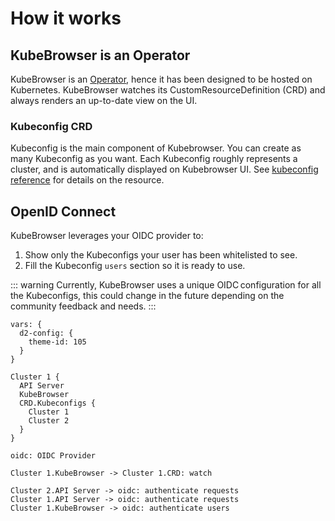# How it works

## KubeBrowser is an Operator

KubeBrowser is an [Operator](https://kubernetes.io/docs/concepts/extend-kubernetes/operator/), hence it has been designed to be hosted on Kubernetes. KubeBrowser watches its CustomResourceDefinition (CRD) and always renders an up-to-date view on the UI.

### Kubeconfig CRD

Kubeconfig is the main component of Kubebrowser. You can create as many Kubeconfig as you want. Each Kubeconfig roughly represents a cluster, and is automatically displayed on Kubebrowser UI. See [kubeconfig reference](/reference/kubeconfig) for details on the resource.

## OpenID Connect

KubeBrowser leverages your OIDC provider to:

1. Show only the Kubeconfigs your user has been whitelisted to see.
1. Fill the Kubeconfig `users` section so it is ready to use.

::: warning
Currently, KubeBrowser uses a unique OIDC configuration for all the Kubeconfigs, this could change in the future depending on the community feedback and needs.
:::

```d2
vars: {
  d2-config: {
    theme-id: 105
  }
}

Cluster 1 {
  API Server
  KubeBrowser
  CRD.Kubeconfigs {
    Cluster 1
    Cluster 2
  }
}

oidc: OIDC Provider

Cluster 1.KubeBrowser -> Cluster 1.CRD: watch

Cluster 2.API Server -> oidc: authenticate requests
Cluster 1.API Server -> oidc: authenticate requests
Cluster 1.KubeBrowser -> oidc: authenticate users
```
